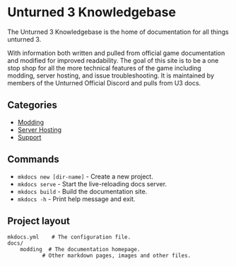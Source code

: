 # Unturned 3 Knowledgebase

The Unturned 3 Knowledgebase is the home of documentation for all things unturned 3.

With information both written and pulled from official game documentation and modified for improved readability. The goal of this site is to be a one stop shop for all the more technical features of the game including modding, server hosting, and issue troubleshooting. It is maintained by members of the Unturned Official Discord and pulls from U3 docs.

## Categories

- [Modding](Modding/modding.md)
- [Server Hosting]()
- [Support]()

## Commands

* `mkdocs new [dir-name]` - Create a new project.
* `mkdocs serve` - Start the live-reloading docs server.
* `mkdocs build` - Build the documentation site.
* `mkdocs -h` - Print help message and exit.

## Project layout

    mkdocs.yml    # The configuration file.
    docs/
        modding  # The documentation homepage.
               # Other markdown pages, images and other files.
